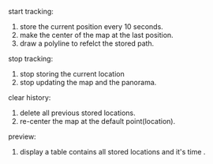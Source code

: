 start tracking:
1. store the current position every 10 seconds.
2. make the center of the map at the last position.
3. draw a polyline to refelct the stored path.

stop tracking:
1. stop storing the current location 
2. stop updating the map and the panorama.

clear history:
1. delete all previous stored locations.
2. re-center the map at the default point(location).

preview: 
 1. display a table contains all stored locations and it's time .